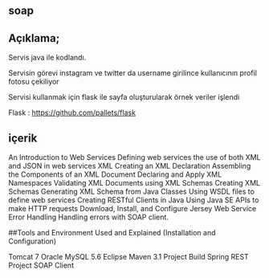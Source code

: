 ## soap

## Açıklama;

Servis java ile kodlandı.

Servisin görevi instagram ve twitter da username girilince kullanıcının  profil fotosu çekiliyor

Servisi kullanmak için flask ile sayfa oluşturularak örnek veriler işlendi


Flask : https://github.com/pallets/flask


## içerik

An Introduction to Web Services
Defining web services
the use of both XML and JSON in web services
XML
Creating an XML Declaration
Assembling the Components of an XML Document
Declaring and Apply XML Namespaces
Validating XML Documents using XML Schemas
Creating XML Schemas
Generating XML Schema from Java Classes
Using WSDL files to define web services
Creating RESTful Clients in Java
Using Java SE APIs to make HTTP requests
Download, Install, and Configure Jersey
Web Service Error Handling
Handling errors with SOAP client.

##Tools and Environment Used and Explained (Installation and Configuration)

Tomcat 7
Oracle 
MySQL 5.6
Eclipse 
Maven 3.1 Project Build
Spring REST Project
SOAP Client
